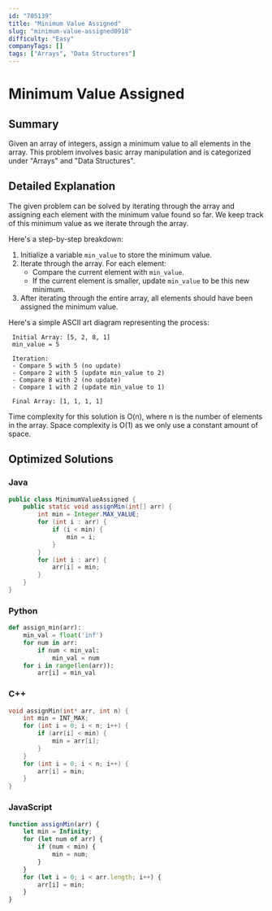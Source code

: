```yaml
---
id: "705139"
title: "Minimum Value Assigned"
slug: "minimum-value-assigned0918"
difficulty: "Easy"
companyTags: []
tags: ["Arrays", "Data Structures"]
---
```


**Minimum Value Assigned**
======================

## Summary
Given an array of integers, assign a minimum value to all elements in the array. This problem involves basic array manipulation and is categorized under "Arrays" and "Data Structures".

## Detailed Explanation
The given problem can be solved by iterating through the array and assigning each element with the minimum value found so far. We keep track of this minimum value as we iterate through the array.

Here's a step-by-step breakdown:

1. Initialize a variable `min_value` to store the minimum value.
2. Iterate through the array. For each element:
   - Compare the current element with `min_value`.
   - If the current element is smaller, update `min_value` to be this new minimum.
3. After iterating through the entire array, all elements should have been assigned the minimum value.

Here's a simple ASCII art diagram representing the process:

```
 Initial Array: [5, 2, 8, 1]
 min_value = 5

 Iteration:
 - Compare 5 with 5 (no update)
 - Compare 2 with 5 (update min_value to 2)
 - Compare 8 with 2 (no update)
 - Compare 1 with 2 (update min_value to 1)

 Final Array: [1, 1, 1, 1]
```

Time complexity for this solution is O(n), where n is the number of elements in the array. Space complexity is O(1) as we only use a constant amount of space.

## Optimized Solutions
### Java
```java
public class MinimumValueAssigned {
    public static void assignMin(int[] arr) {
        int min = Integer.MAX_VALUE;
        for (int i : arr) {
            if (i < min) {
                min = i;
            }
        }
        for (int i : arr) {
            arr[i] = min;
        }
    }
}
```
### Python
```python
def assign_min(arr):
    min_val = float('inf')
    for num in arr:
        if num < min_val:
            min_val = num
    for i in range(len(arr)):
        arr[i] = min_val
```
### C++
```cpp
void assignMin(int* arr, int n) {
    int min = INT_MAX;
    for (int i = 0; i < n; i++) {
        if (arr[i] < min) {
            min = arr[i];
        }
    }
    for (int i = 0; i < n; i++) {
        arr[i] = min;
    }
}
```
### JavaScript
```javascript
function assignMin(arr) {
    let min = Infinity;
    for (let num of arr) {
        if (num < min) {
            min = num;
        }
    }
    for (let i = 0; i < arr.length; i++) {
        arr[i] = min;
    }
}
```